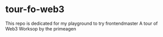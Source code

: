 # tour-fo-web3
This repo is dedicated for my playground to try frontendmaster A tour of Web3 Worksop by the primeagen
